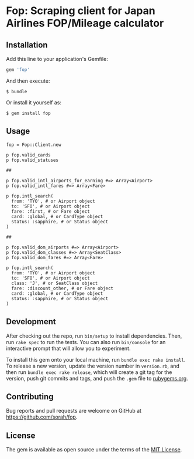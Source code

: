 # Fop: Scraping client for Japan Airlines FOP/Mileage calculator

## Installation

Add this line to your application's Gemfile:

```ruby
gem 'fop'
```

And then execute:

    $ bundle

Or install it yourself as:

    $ gem install fop

## Usage

```
fop = Fop::Client.new

p fop.valid_cards
p fop.valid_statuses

##

p fop.valid_intl_airports_for_earning #=> Array<Airport>
p fop.valid_intl_fares #=> Array<Fare>

p fop.intl_search(
  from: 'TYO', # or Airport object
  to: 'SFO', # or Airport object
  fare: :first, # or Fare object
  card: :global, # or CardType object
  status: :sapphire, # or Status object
)

##

p fop.valid_dom_airports #=> Array<Airport>
p fop.valid_dom_classes #=> Array<SeatClass>
p fop.valid_dom_fares #=> Array<Fare>

p fop.intl_search(
  from: 'TYO', # or Airport object
  to: 'SFO', # or Airport object
  class: 'J', # or SeatClass object
  fare: :discount_other, # or Fare object
  card: :global, # or CardType object
  status: :sapphire, # or Status object
)
```

## Development

After checking out the repo, run `bin/setup` to install dependencies. Then, run `rake spec` to run the tests. You can also run `bin/console` for an interactive prompt that will allow you to experiment.

To install this gem onto your local machine, run `bundle exec rake install`. To release a new version, update the version number in `version.rb`, and then run `bundle exec rake release`, which will create a git tag for the version, push git commits and tags, and push the `.gem` file to [rubygems.org](https://rubygems.org).

## Contributing

Bug reports and pull requests are welcome on GitHub at https://github.com/sorah/fop.

## License

The gem is available as open source under the terms of the [MIT License](https://opensource.org/licenses/MIT).
